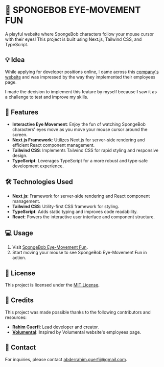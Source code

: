 # 🌊 SPONGEBOB EYE-MOVEMENT FUN

A playful website where SpongeBob characters follow your mouse cursor with their eyes! This project is built using Next.js, Tailwind CSS, and TypeScript.

## 💡 Idea

While applying for developer positions online, I came across this [company's website](https://www.volumental.com/employees) and was impressed by the way they implemented their employees page.

I made the decision to implement this feature by myself because I saw it as a challenge to test and improve my skills.

## 🌟 Features

- **Interactive Eye Movement**: Enjoy the fun of watching SpongeBob characters' eyes move as you move your mouse cursor around the screen.
- **Next.js Framework**: Utilizes Next.js for server-side rendering and efficient React component management.
- **Tailwind CSS**: Implements Tailwind CSS for rapid styling and responsive design.
- **TypeScript**: Leverages TypeScript for a more robust and type-safe development experience.

## 🛠️ Technologies Used

- **Next.js**: Framework for server-side rendering and React component management.
- **Tailwind CSS**: Utility-first CSS framework for styling.
- **TypeScript**: Adds static typing and improves code readability.
- **React**: Powers the interactive user interface and component structure.

## 💻 Usage

1. Visit [SpongeBob Eye-Movement Fun](https://spongebob-eye-movement-fun.vercel.app).
2. Start moving your mouse to see SpongeBob Eye-Movement Fun in action.

## 📄 License

This project is licensed under the [MIT License](LICENSE).

## 📢 Credits

This project was made possible thanks to the following contributors and resources:

- **[Rahim Guerfi](https://github.com/RahimGuerfi)**: Lead developer and creator.
- **[Volumental](https://www.volumental.com/employees)**: Inspired by Volumental website's employees page.

## 📩 Contact

For inquiries, please contact [abderrahim.guerfii@gmail.com](mailto:abderrahim.guerfii@gmail.com).
